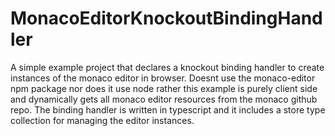 # MonacoEditorKnockoutBindingHandler
A simple example project that declares a knockout binding handler to create instances of the monaco editor in browser. Doesnt use the monaco-editor npm package nor does it use node rather this example is purely client side and dynamically gets all monaco editor resources from the monaco github repo. The binding handler is written in typescript and it includes a store type collection for managing the editor instances.
